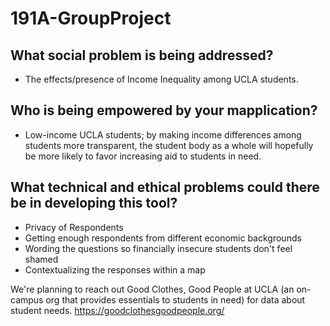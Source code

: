 # 191A-GroupProject


## What social problem is being addressed?

  * The effects/presence of Income Inequality among UCLA students. 

## Who is being empowered by your mapplication?

  * Low-income UCLA students; by making income differences among students more transparent, the student body as a whole will hopefully be more likely to favor increasing aid to students in need. 
  
## What technical and ethical problems could there be in developing this tool?

  * Privacy of Respondents
  * Getting enough respondents from different economic backgrounds
  * Wording the questions so financially insecure students don't feel shamed
  * Contextualizing the responses within a map
  
 We're planning to reach out Good Clothes, Good People at UCLA (an on-campus org that provides essentials to students in need) for data about student needs. https://goodclothesgoodpeople.org/
  
